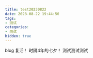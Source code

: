 ```yaml
---
title: test20230822
date: 2023-08-22 19:44:50
tags:
- 测试
categories:
- 测试
hidden: true
---
```


blog 复活！
时隔4年的七夕！
测试测试测试